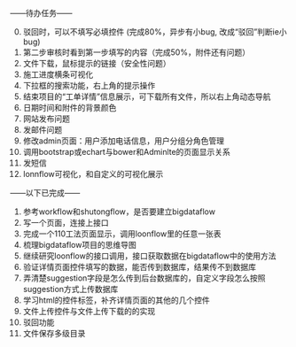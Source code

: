 ——待办任务——

0. 驳回时，可以不填写必填控件 (完成80%，异步有小bug, 改成“驳回”判断ie小bug)
1. 第二步审核时看到第一步填写的内容（完成50%，附件还有问题）
2. 文件下载，鼠标提示的链接（安全性问题）
3. 施工进度横条可视化
4. 下拉框的搜索功能，右上角的提示操作
5. 结束项目的“工单详情”信息展示，可下载所有文件，所以右上角动态导航
6. 日期时间和附件的背景颜色
7. 网站发布问题
8. 发邮件问题
9. 修改admin页面：用户添加电话信息，用户分组分角色管理
10. 调用bootstrap或echart与bower和Adminlte的页面显示关系
11. 发短信
12. lonnflow可视化，和自定义的可视化展示

——以下已完成——
1. 参考workflow和shutongflow，是否要建立bigdataflow
2. 写一个页面，连接上接口
3. 完成一个110工法页面显示，调用loonflow里的任意一张表
4. 梳理bigdataflow项目的思维导图
5. 继续研究loonflow的接口调用，接口获取数据在bigdataflow中的使用方法
6. 验证详情页面控件填写的数据，能否传到数据库，结果传不到数据库
7. 弄清楚suggestion字段是怎么传到后台数据库的，自定义字段怎么按照suggestion方式上传数据库
8. 学习html的控件标签，补齐详情页面的其他的几个控件
9. 文件上传控件与文件上传下载的的实现
10. 驳回功能
11. 文件保存多级目录
